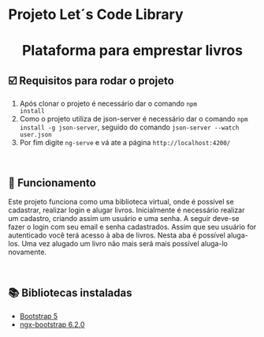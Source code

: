 # Projeto Let´s Code Library

<h1 align=center>Plataforma para emprestar livros</h1>

## :ballot_box_with_check: Requisitos para rodar o projeto

1. Após clonar o projeto é necessário dar o comando <code>npm install</code>
2. Como o projeto utiliza de json-server é necessário dar o comando <code>npm install -g json-server</code>, seguido do comando <code>json-server --watch user.json</code>
3. Por fim digite <code>ng-serve</code> e vá ate a página <code>http://localhost:4200/</code>

<br />

## :rocket: Funcionamento

Este projeto funciona como uma biblioteca virtual, onde é possível se cadastrar, realizar login e alugar livros.
Inicialmente é necessário realizar um cadastro, criando assim um usuário e uma senha. A seguir deve-se fazer o login com seu email e senha cadastrados.
Assim que seu usuário for autenticado você terá acesso à aba de livros. Nesta aba é possível aluga-los. Uma vez alugado um livro não mais será mais possível aluga-lo novamente.

<br />

## :books: Bibliotecas instaladas

- [Bootstrap 5](https://getbootstrap.com/)
- [ngx-bootstrap 6.2.0](https://valor-software.com/ngx-bootstrap)

<br />
